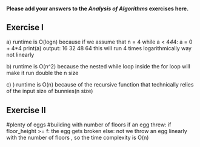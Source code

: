 #### Please add your answers to the ***Analysis of  Algorithms*** exercises here.

## Exercise I

a) runtime is O(logn)
because if we assume that n = 4 
while a < 4*4*4:
    a = 0 + 4*4
    print(a)
output:
16
32
48
64
this will run 4 times logarithmically  way not linearly 


b) runtime is O(n^2) 
because the nested while loop inside the for loop will make it run double the n size


c) ) runtime is O(n)
     because of the recursive function that technically relies of the input size
     of bunnies(n size)

## Exercise II
#plenty of eggs 
#building with number of floors 
if an egg threw:
     if floor_height >= f:
         the egg gets broken
     else:
         not
we throw an egg linearly with the number of floors , so the time complexity is O(n)


